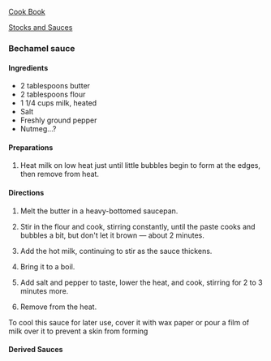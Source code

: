 [Cook Book](https://github.com/vmsmith/CookBook/blob/master/README.md)  

[Stocks and Sauces](https://github.com/vmsmith/CookBook/blob/master/sauces.md)

### Bechamel sauce  

#### Ingredients  

* 2 tablespoons butter
* 2 tablespoons flour
* 1 1/4 cups milk, heated
* Salt
* Freshly ground pepper  
* Nutmeg...?  

#### Preparations  

1. Heat milk on low heat just until little bubbles begin to form at the edges, then remove from heat.

#### Directions  

1. Melt the butter in a heavy-bottomed saucepan.  

2. Stir in the flour and cook, stirring constantly, until the paste cooks and bubbles a bit, but don't let it brown — about 2 minutes.  

3. Add the hot milk, continuing to stir as the sauce thickens.  

4. Bring it to a boil.  

5. Add salt and pepper to taste, lower the heat, and cook, stirring for 2 to 3 minutes more.  

6. Remove from the heat.  

To cool this sauce for later use, cover it with wax paper or pour a film of milk over it to prevent a skin from forming  

#### Derived Sauces  
